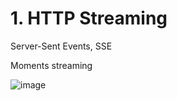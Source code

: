 <h1>1. HTTP Streaming</h1>
<p>Server-Sent Events, SSE</p>
<p>Moments streaming</p>


![image](https://github.com/SamBri/realtime-artifacts/assets/25596561/a0f5a8b7-fd42-4bca-9b10-d673af56a810)
